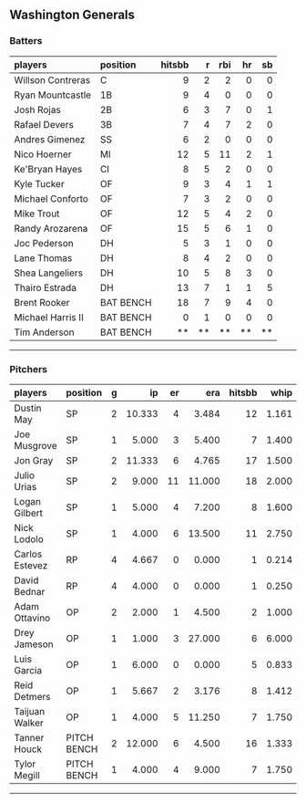 ## Washington Generals

### Batters

 
|players           |position  | hitsbb|  r| rbi| hr| sb| 
|:-----------------|:---------|------:|--:|---:|--:|--:| 
|Willson Contreras |C         |      9|  2|   2|  0|  0| 
|Ryan Mountcastle  |1B        |      9|  4|   0|  0|  0| 
|Josh Rojas        |2B        |      6|  3|   7|  0|  1| 
|Rafael Devers     |3B        |      7|  4|   7|  2|  0| 
|Andres Gimenez    |SS        |      6|  2|   0|  0|  0| 
|Nico Hoerner      |MI        |     12|  5|  11|  2|  1| 
|Ke'Bryan Hayes    |CI        |      8|  5|   2|  0|  0| 
|Kyle Tucker       |OF        |      9|  3|   4|  1|  1| 
|Michael Conforto  |OF        |      7|  3|   2|  0|  0| 
|Mike Trout        |OF        |     12|  5|   4|  2|  0| 
|Randy Arozarena   |OF        |     15|  5|   6|  1|  0| 
|Joc Pederson      |DH        |      5|  3|   1|  0|  0| 
|Lane Thomas       |DH        |      8|  4|   2|  0|  0| 
|Shea Langeliers   |DH        |     10|  5|   8|  3|  0| 
|Thairo Estrada    |DH        |     13|  7|   1|  1|  5| 
|Brent Rooker      |BAT BENCH |     18|  7|   9|  4|  0| 
|Michael Harris II |BAT BENCH |      0|  1|   0|  0|  0| 
|Tim Anderson      |BAT BENCH |     **| **|  **| **| **| 


* * *

### Pitchers

 
|players        |position    |  g|     ip| er|    era| hitsbb|  whip| so|  w| sv| 
|:--------------|:-----------|--:|------:|--:|------:|------:|-----:|--:|--:|--:| 
|Dustin May     |SP          |  2| 10.333|  4|  3.484|     12| 1.161| 10|  2|  0| 
|Joe Musgrove   |SP          |  1|  5.000|  3|  5.400|      7| 1.400|  6|  1|  0| 
|Jon Gray       |SP          |  2| 11.333|  6|  4.765|     17| 1.500|  4|  0|  0| 
|Julio Urias    |SP          |  2|  9.000| 11| 11.000|     18| 2.000|  9|  0|  0| 
|Logan Gilbert  |SP          |  1|  5.000|  4|  7.200|      8| 1.600|  6|  0|  0| 
|Nick Lodolo    |SP          |  1|  4.000|  6| 13.500|     11| 2.750|  6|  0|  0| 
|Carlos Estevez |RP          |  4|  4.667|  0|  0.000|      1| 0.214|  4|  0|  3| 
|David Bednar   |RP          |  4|  4.000|  0|  0.000|      1| 0.250|  5|  0|  3| 
|Adam Ottavino  |OP          |  2|  2.000|  1|  4.500|      2| 1.000|  2|  0|  0| 
|Drey Jameson   |OP          |  1|  1.000|  3| 27.000|      6| 6.000|  1|  0|  0| 
|Luis Garcia    |OP          |  1|  6.000|  0|  0.000|      5| 0.833|  7|  1|  0| 
|Reid Detmers   |OP          |  1|  5.667|  2|  3.176|      8| 1.412|  6|  0|  0| 
|Taijuan Walker |OP          |  1|  4.000|  5| 11.250|      7| 1.750|  6|  0|  0| 
|Tanner Houck   |PITCH BENCH |  2| 12.000|  6|  4.500|     16| 1.333|  9|  1|  0| 
|Tylor Megill   |PITCH BENCH |  1|  4.000|  4|  9.000|      7| 1.750|  2|  0|  0| 


* * *


